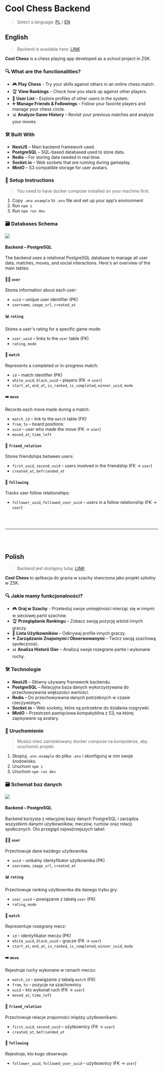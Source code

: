# Cool Chess Backend

> Select a language: [PL](#polish) / [EN](#english)

## English

> Backend is available here: [LINK](https://github.com/accodash/cool-chess-backend)

**Cool Chess** is a chess playing app developed as a school project in ZSK. 

### 🔍 What are the functionalities?

- 🎮 **Play Chess** - Try your skills against others in an online chess match.
- 🏆 **View Rankings** – Check how you stack up against other players.
- 👥 **User List** – Explore profiles of other users in the system.
- ➕ **Manage Friends & Followings** – Follow your favorite players and manage your chess circle.
- 📊 **Analyze Game History** – Revisit your previous matches and analyze your moves.

### 🛠️ Built With

- **NestJS** – Main backend framework used.
- **PostgreSQL** – SQL-based databased used to store data.
- **Redis** – For storing data needed in real time. 
- **Socket.io** – Web sockets that are running during gameplay. 
- **MinIO** – S3 compatible storage for user avatars. 

### 🚀 Setup Instructions

> You need to have docker compose installed on your machine first.

1. Copy `.env.example` to `.env` file and set up your app's environment
2. Run `npm i`
3. Run `npm run dev`

### 🗃️ Databases Schema

<a href="https://github.com/accodash/cool-chess-frontend/blob/main/database-diagram.jpg" target="_blank"><img src="https://github.com/accodash/cool-chess-frontend/blob/main/database-diagram.jpg" /></a>

#### Backend – PostgreSQL

The backend uses a relational PostgreSQL database to manage all user data, matches, moves, and social interactions. Here's an overview of the main tables:

#### 🧑‍💼 `user`
Stores information about each user:
- `uuid` – unique user identifier (PK)
- `username`, `image_url`, `created_at`

#### 📊 `rating`
Stores a user's rating for a specific game mode:
- `user_uuid` – links to the `user` table (FK)
- `rating`, `mode`

#### 🧩 `match`
Represents a completed or in-progress match:
- `id` – match identifier (PK)
- `white_uuid`, `black_uuid` – players (FK → `user`)
- `start_at`, `end_at`, `is_ranked`, `is_completed`, `winner_uuid`, `mode`

#### ➡️ `move`
Records each move made during a match:
- `match_id` – link to the `match` table (FK)
- `from`, `to` – board positions
- `uuid` – user who made the move (FK → `user`)
- `moved_at`, `time_left`

#### 👥 `friend_relation`
Stores friendships between users:
- `first_uuid`, `second_uuid` – users involved in the friendship (FK → `user`)
- `created_at`, `befriended_at`

#### 👣 `following`
Tracks user follow relationships:
- `follower_uuid`, `followed_user_uuid` – users in a follow relationship (FK → `user`)

<br>
<br>

---

<br>
<br>

## Polish

> Backend jest dostępny tutaj: [LINK](https://github.com/accodash/cool-chess-backend)

**Cool Chess** to aplikacja do grania w szachy stworzona jako projekt szkolny w ZSK.

### 🔍 Jakie mamy funkcjonalności?

- 🎮 **Graj w Szachy** - Przetestuj swoje umiejętności mierząc się w innymi w sieciowej partii szachów.
- 🏆 **Przeglądanie Rankingu** – Zobacz swoją pozycję wśród innych graczy.
- 👥 **Lista Użytkowników** – Odkrywaj profile innych graczy.
- ➕ **Zarządzanie Znajomymi i Obserwowanymi** – Twórz swoją szachową społeczność.
- 📊 **Analiza Historii Gier** – Analizuj swoje rozegrane partie i wykonane ruchy.

### 🛠️ Technologie

- **NestJS** – Główny używany framework backendu.
- **PostgreSQL** – Relacyjna baza danych wykorzystywana do przechowywania większości wartości.
- **Redis** – Do przechowywania danych potrzebnych w czasie rzeczywistym. 
- **Socket.io** – Web sockety, które są potrzebne do działania rozgrywki. 
- **MinIO** – Przestrzeń pamięciowa kompatybilna z S3, na której zapisywane są avatary. 

### 🚀 Uruchomienie

> Musisz mieć zainstalowany docker compose na komputerze, aby uruchomić projekt.

1. Skopiuj `.env.example` do pliku `.env` i skonfiguruj w nim swoje środowisko.
2. Uruchom `npm i`
3. Uruchom `npm run dev`

### 🗃️ Schemat baz danych

<a href="https://github.com/accodash/cool-chess-frontend/blob/main/database-diagram.jpg" target="_blank"><img src="https://github.com/accodash/cool-chess-frontend/blob/main/database-diagram.jpg" /></a>

#### Backend – PostgreSQL

Backend korzysta z relacyjnej bazy danych PostgreSQL i zarządza wszystkimi danymi użytkowników, meczów, ruchów oraz relacji społecznych. Oto przegląd najważniejszych tabel:

#### 🧑‍💼 `user`
Przechowuje dane każdego użytkownika:
- `uuid` – unikalny identyfikator użytkownika (PK)
- `username`, `image_url`, `created_at`

#### 📊 `rating`
Przechowuje ranking użytkownika dla danego trybu gry:
- `user_uuid` – powiązanie z tabelą `user` (FK)
- `rating`, `mode`

#### 🧩 `match`
Reprezentuje rozegrany mecz:
- `id` – identyfikator meczu (PK)
- `white_uuid`, `black_uuid` – gracze (FK → `user`)
- `start_at`, `end_at`, `is_ranked`, `is_completed`, `winner_uuid`, `mode`

#### ➡️ `move`
Rejestruje ruchy wykonane w ramach meczu:
- `match_id` – powiązanie z tabelą `match` (FK)
- `from`, `to` – pozycje na szachownicy
- `uuid` – kto wykonał ruch (FK → `user`)
- `moved_at`, `time_left`

#### 👥 `friend_relation`
Przechowuje relacje znajomości między użytkownikami:
- `first_uuid`, `second_uuid` – użytkownicy (FK → `user`)
- `created_at`, `befriended_at`

#### 👣 `following`
Rejestruje, kto kogo obserwuje:
- `follower_uuid`, `followed_user_uuid` – użytkownicy (FK → `user`)
